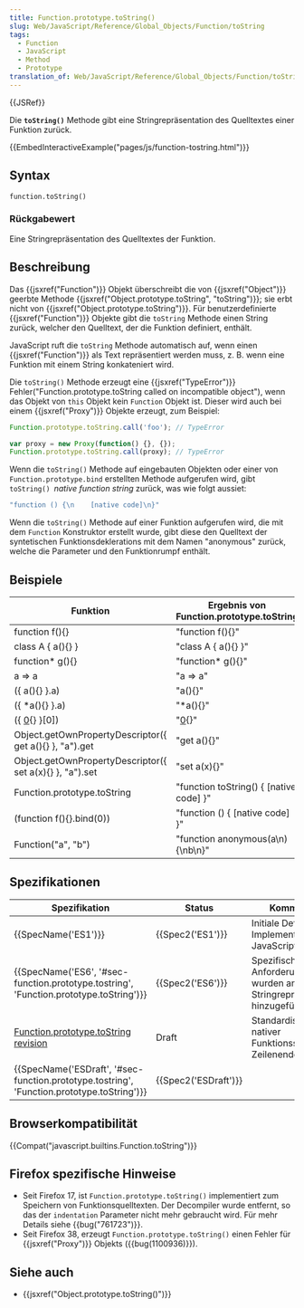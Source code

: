 ```yaml
---
title: Function.prototype.toString()
slug: Web/JavaScript/Reference/Global_Objects/Function/toString
tags:
  - Function
  - JavaScript
  - Method
  - Prototype
translation_of: Web/JavaScript/Reference/Global_Objects/Function/toString
---
```

{{JSRef}}

Die **`toString()`** Methode gibt eine Stringrepräsentation des Quelltextes einer Funktion zurück.

{{EmbedInteractiveExample("pages/js/function-tostring.html")}}

## Syntax

    function.toString()

### Rückgabewert

Eine Stringrepräsentation des Quelltextes der Funktion.

## Beschreibung

Das {{jsxref("Function")}} Objekt überschreibt die von {{jsxref("Object")}} geerbte Methode {{jsxref("Object.prototype.toString", "toString")}}; sie erbt nicht von {{jsxref("Object.prototype.toString")}}. Für benutzerdefinierte {{jsxref("Function")}} Objekte gibt die `toString` Methode einen String zurück, welcher den Quelltext, der die Funktion definiert, enthält.

JavaScript ruft die `toString` Methode automatisch auf, wenn einen {{jsxref("Function")}} als Text repräsentiert werden muss, z. B. wenn eine Funktion mit einem String konkateniert wird.

Die `toString()` Methode erzeugt eine {{jsxref("TypeError")}} Fehler("Function.prototype.toString called on incompatible object"), wenn das Objekt von `this` Objekt kein `Function` Objekt ist. Dieser wird auch bei einem {{jsxref("Proxy")}} Objekte erzeugt, zum Beispiel:

```js example-bad
Function.prototype.toString.call('foo'); // TypeError

var proxy = new Proxy(function() {}, {});
Function.prototype.toString.call(proxy); // TypeError
```

Wenn die `toString()` Methode auf eingebauten Objekten oder einer von `Function.prototype.bind` erstellten Methode aufgerufen wird, gibt `toString() `_native function string_ zurück, was wie folgt aussiet:

```js
"function () {\n    [native code]\n}"
```

Wenn die `toString()` Methode auf einer Funktion aufgerufen wird, die mit dem `Function` Konstruktor erstellt wurde, gibt diese den Quelltext der syntetischen Funktionsdeklerations mit dem Namen "anonymous" zurück, welche die Parameter und den Funktionrumpf enthält.

## Beispiele

| Funktion                                                 | Ergebnis von Function.prototype.toString |
| -------------------------------------------------------- | ---------------------------------------- |
| function f(){}                                           | "function f(){}"                         |
| class A { a(){} }                                        | "class A { a(){} }"                      |
| function\* g(){}                                         | "function\* g(){}"                       |
| a => a                                                   | "a => a"                                 |
| ({ a(){} }.a)                                            | "a(){}"                                  |
| ({ \*a(){} }.a)                                          | "\*a(){}"                                |
| ({ [0](){} }[0])                                         | "[0](){}"                                |
| Object.getOwnPropertyDescriptor({ get a(){} }, "a").get  | "get a(){}"                              |
| Object.getOwnPropertyDescriptor({ set a(x){} }, "a").set | "set a(x){}"                             |
| Function.prototype.toString                              | "function toString() { [native code] }"  |
| (function f(){}.bind(0))                                 | "function () { [native code] }"          |
| Function("a", "b")                                       | "function anonymous(a\n) {\nb\n}"        |

## Spezifikationen

| Spezifikation                                                                                                            | Status                       | Kommentar                                                                   |
| ------------------------------------------------------------------------------------------------------------------------ | ---------------------------- | --------------------------------------------------------------------------- |
| {{SpecName('ES1')}}                                                                                                 | {{Spec2('ES1')}}         | Initiale Definition. Implementiert in JavaScript 1.1.                       |
| {{SpecName('ES6', '#sec-function.prototype.tostring', 'Function.prototype.toString')}}     | {{Spec2('ES6')}}         | Spezifischere Anforderungen wurden an die Stringrepräsentation hinzugefügt. |
| [Function.prototype.toString revision](http://tc39.github.io/Function-prototype-toString-revision/)                      | Draft                        | Standardisierung nativer Funktionsstrings am Zeilenende.                    |
| {{SpecName('ESDraft', '#sec-function.prototype.tostring', 'Function.prototype.toString')}} | {{Spec2('ESDraft')}} |                                                                             |

## Browserkompatibilität

{{Compat("javascript.builtins.Function.toString")}}

## Firefox spezifische Hinweise

- Seit Firefox 17, ist `Function.prototype.toString()` implementiert zum Speichern von Funktionsquelltexten. Der Decompiler wurde entfernt, so das der `indentation` Parameter nicht mehr gebraucht wird. Für mehr Details siehe {{bug("761723")}}.
- Seit Firefox 38, erzeugt `Function.prototype.toString()` einen Fehler für {{jsxref("Proxy")}} Objekts ({{bug(1100936)}}).

## Siehe auch

- {{jsxref("Object.prototype.toString()")}}
